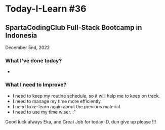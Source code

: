 # Today-I-Learn #36
## SpartaCodingClub Full-Stack Bootcamp in Indonesia
December 5nd, 2022

### What I've done today?
  
  -

### What I need to Improve?

  - I need to keep my routine schedule, so it will help me to keep on track.
  - I need to manage my time more efficiently.
  - I need to re-learn again about the previous material.
  - I need to use my time wiser. :"

Good luck always Eka, and Great Job for today :D, dun give up please !!!
